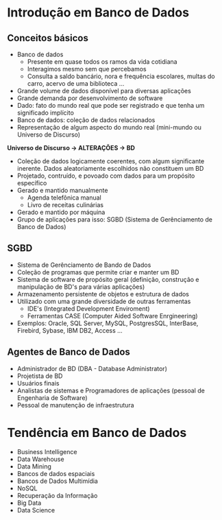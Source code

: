 # Introdução em Banco de Dados

## Conceitos básicos

- Banco de dados
  - Presente em quase todos os ramos da vida cotidiana
  - Interagimos mesmo sem que percebamos
  - Consulta a saldo bancário, nora e frequência escolares, multas do carro, acervo de uma biblioteca ...
- Grande volume de dados disponível para diversas aplicações
- Grande demanda por desenvolvimento de software
- Dado: fato do mundo real que pode ser registrado e que tenha um significado implícito
- Banco de dados: coleção de dados relacionados
- Representação de algum aspecto do mundo real (mini-mundo ou Universo de Discurso)

**Universo de Discurso -> ALTERAÇÕES -> BD**

- Coleção de dados logicamente coerentes, com algum significante inerente. Dados aleatoriamente escolhidos não constituem um BD
- Projetado, contruído, e povoado com dados para um propósito específico
- Gerado e mantido manualmente
  - Agenda telefônica manual
  - Livro de receitas culinárias
- Gerado e mantido por máquina
- Grupo de aplicações para isso: SGBD (Sistema de Gerênciamento de Banco de Dados)

## SGBD

- Sistema de Gerênciamento de Bando de Dados
- Coleção de programas que permite criar e manter um BD
- Sistema de software de propósito geral (definição, construção e manipulação de BD's para várias aplicações)
- Armazenamento persistente de objetos e estrutura de dados
- Utilizado com uma grande diversidade de outras ferramentas
  - IDE's (Integrated Development Enviroment)
  - Ferramentas CASE (Computer Aided Software Enrgineering)
- Exemplos: Oracle, SQL Server, MySQL, PostgresSQL, InterBase, Firebird, Sybase, IBM DB2, Access ...

## Agentes de Banco de Dados

- Administrador de BD (DBA - Database Administrator)
- Projetista de BD
- Usuários finais
- Analistas de sistemas e Programadores de aplicações (pessoal de Engenharia de Software)
- Pessoal de manutenção de infraestrutura

# Tendência em Banco de Dados

- Business Intelligence
- Data Warehouse
- Data Mining
- Bancos de dados espaciais
- Bancos de Dados Multimídia
- NoSQL
- Recuperação da Informação
- Big Data
- Data Science
